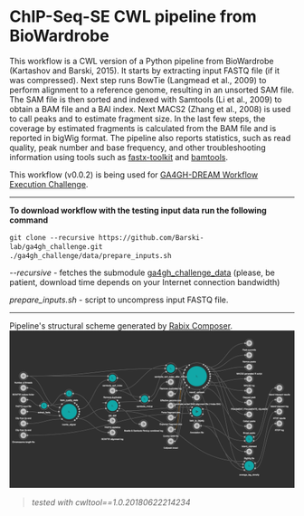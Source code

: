 # ChIP-Seq-SE CWL pipeline from BioWardrobe 

This workflow is a CWL version of a Python pipeline from BioWardrobe (Kartashov and Barski, 2015).
It starts by extracting input FASTQ file (if it was compressed). Next step runs
BowTie (Langmead et al., 2009) to perform alignment to a reference genome,
resulting in an unsorted SAM file. The SAM file is then sorted and indexed with Samtools
(Li et al., 2009) to obtain a BAM file and a BAI index. Next MACS2 (Zhang et al., 2008)
is used to call peaks and to estimate fragment size. In the last few steps, the coverage
by estimated fragments is calculated from the BAM file and is reported in bigWig format.
The pipeline also reports statistics, such as read quality, peak number and base frequency,
and other troubleshooting information using tools such as
[fastx-toolkit](http://hannonlab.cshl.edu/fastx_toolkit/) and
[bamtools](https://github.com/pezmaster31/bamtools).

This workflow (v0.0.2) is being used for
[GA4GH-DREAM Workflow Execution Challenge](https://www.synapse.org/#!Synapse:syn8507133/wiki/415976).

___

**To download workflow with the testing input data run the following command**
```
git clone --recursive https://github.com/Barski-lab/ga4gh_challenge.git
./ga4gh_challenge/data/prepare_inputs.sh
```
*--recursive* - fetches the submodule [ga4gh_challenge_data](https://github.com/michael-kotliar/ga4gh_challenge_data)
(please, be patient, download time depends on your Internet connection bandwidth)

*prepare_inputs.sh* - script to uncompress input FASTQ file.

___

Pipeline's structural scheme generated by [Rabix Composer](http://rabix.io/).
![Workflow scheme](docs/workflow_sheme.png)


> *tested with cwltool==1.0.20180622214234*
